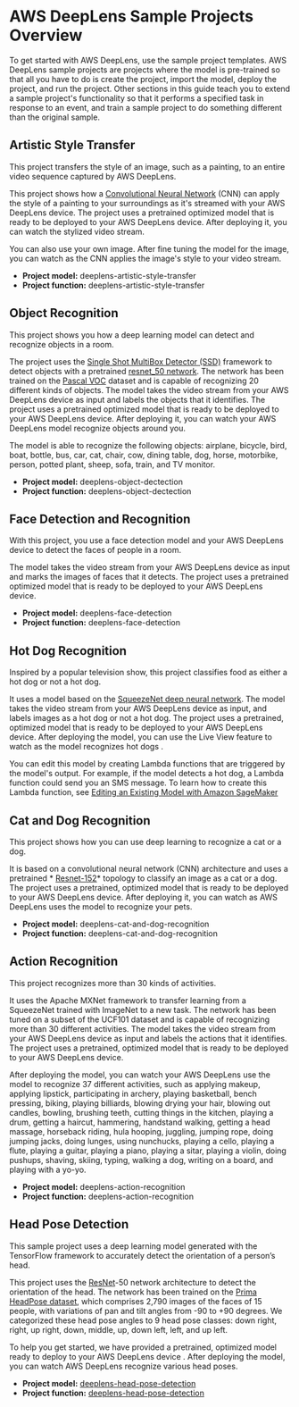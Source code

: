 # AWS DeepLens Sample Projects Overview<a name="deeplens-templated-projects-overview"></a>

To get started with AWS DeepLens, use the sample project templates\. AWS DeepLens sample projects are projects where the model is pre\-trained so that all you have to do is create the project, import the model, deploy the project, and run the project\. Other sections in this guide teach you to extend a sample project's functionality so that it performs a specified task in response to an event, and train a sample project to do something different than the original sample\. 

## Artistic Style Transfer<a name="artistic-style-transfer"></a>

This project transfers the style of an image, such as a painting, to an entire video sequence captured by AWS DeepLens\.

This project shows how a [Convolutional Neural Network](http://gluon.mxnet.io/chapter04_convolutional-neural-networks/cnn-scratch.html) \(CNN\) can apply the style of a painting to your surroundings as it's streamed with your AWS DeepLens device\. The project uses a pretrained optimized model that is ready to be deployed to your AWS DeepLens device\. After deploying it, you can watch the stylized video stream\.

You can also use your own image\. After fine tuning the model for the image, you can watch as the CNN applies the image's style to your video stream\.
+ **Project model:** deeplens\-artistic\-style\-transfer
+ **Project function:** deeplens\-artistic\-style\-transfer

## Object Recognition<a name="object-recognition"></a>

This project shows you how a deep learning model can detect and recognize objects in a room\.

The project uses the [Single Shot MultiBox Detector \(SSD\)](http://gluon.mxnet.io/chapter08_computer-vision/object-detection.html) framework to detect objects with a pretrained [resnet\_50 network](https://mxnet.incubator.apache.org/versions/master/api/python/gluon/model_zoo.html)\. The network has been trained on the [Pascal VOC](http://host.robots.ox.ac.uk/pascal/VOC/) dataset and is capable of recognizing 20 different kinds of objects\. The model takes the video stream from your AWS DeepLens device as input and labels the objects that it identifies\. The project uses a pretrained optimized model that is ready to be deployed to your AWS DeepLens device\. After deploying it, you can watch your AWS DeepLens model recognize objects around you\.

The model is able to recognize the following objects: airplane, bicycle, bird, boat, bottle, bus, car, cat, chair, cow, dining table, dog, horse, motorbike, person, potted plant, sheep, sofa, train, and TV monitor\.
+ **Project model:** deeplens\-object\-dectection
+ **Project function:** deeplens\-object\-dectection

## Face Detection and Recognition<a name="face-detection-recognition"></a>

With this project, you use a face detection model and your AWS DeepLens device to detect the faces of people in a room\.

The model takes the video stream from your AWS DeepLens device as input and marks the images of faces that it detects\. The project uses a pretrained optimized model that is ready to be deployed to your AWS DeepLens device\. 
+ **Project model:** deeplens\-face\-detection
+ **Project function:** deeplens\-face\-detection

## Hot Dog Recognition<a name="hot-dog-not-hot-dog"></a>

Inspired by a popular television show, this project classifies food as either a hot dog or not a hot dog\.

It uses a model based on the [SqueezeNet deep neural network](http://gluon.mxnet.io/chapter08_computer-vision/fine-tuning.html)\. The model takes the video stream from your AWS DeepLens device as input, and labels images as a hot dog or not a hot dog\. The project uses a pretrained, optimized model that is ready to be deployed to your AWS DeepLens device\. After deploying the model, you can use the Live View feature to watch as the model recognizes hot dogs \.

You can edit this model by creating Lambda functions that are triggered by the model's output\. For example, if the model detects a hot dog, a Lambda function could send you an SMS message\. To learn how to create this Lambda function, see [Editing an Existing Model with Amazon SageMaker](deeplens-train-model.md)

## Cat and Dog Recognition<a name="cat-or-dog"></a>

This project shows how you can use deep learning to recognize a cat or a dog\.

It is based on a convolutional neural network \(CNN\) architecture and uses a pretrained * [Resnet\-152](http://docs.aws.amazon.com/general/latest/gr/glos-chap.html#resnet-152)* topology to classify an image as a cat or a dog\. The project uses a pretrained, optimized model that is ready to be deployed to your AWS DeepLens device\. After deploying it, you can watch as AWS DeepLens uses the model to recognize your pets\.
+ **Project model:** deeplens\-cat\-and\-dog\-recognition
+ **Project function:** deeplens\-cat\-and\-dog\-recognition

## Action Recognition<a name="action-recognition"></a>

This project recognizes more than 30 kinds of activities\.

It uses the Apache MXNet framework to transfer learning from a SqueezeNet trained with ImageNet to a new task\. The network has been tuned on a subset of the UCF101 dataset and is capable of recognizing more than 30 different activities\. The model takes the video stream from your AWS DeepLens device as input and labels the actions that it identifies\. The project uses a pretrained, optimized model that is ready to be deployed to your AWS DeepLens device\.

After deploying the model, you can watch your AWS DeepLens use the model to recognize 37 different activities, such as applying makeup, applying lipstick, participating in archery, playing basketball, bench pressing, biking, playing billiards, blowing drying your hair, blowing out candles, bowling, brushing teeth, cutting things in the kitchen, playing a drum, getting a haircut, hammering, handstand walking, getting a head massage, horseback riding, hula hooping, juggling, jumping rope, doing jumping jacks, doing lunges, using nunchucks, playing a cello, playing a flute, playing a guitar, playing a piano, playing a sitar, playing a violin, doing pushups, shaving, skiing, typing, walking a dog, writing on a board, and playing with a yo\-yo\.
+ **Project model:** deeplens\-action\-recognition
+ **Project function:** deeplens\-action\-recognition

## Head Pose Detection<a name="head-pose-detection"></a>

This sample project uses a deep learning model generated with the TensorFlow framework to accurately detect the orientation of a person’s head\. 

 This project uses the [ResNet](https://arxiv.org/abs/1512.03385)\-50 network architecture to detect the orientation of the head\. The network has been trained on the [Prima HeadPose dataset](), which comprises 2,790 images of the faces of 15 people, with variations of pan and tilt angles from \-90 to \+90 degrees\. We categorized these head pose angles to 9 head pose classes: down right, right, up right, down, middle, up, down left, left, and up left\. 

To help you get started, we have provided a pretrained, optimized model ready to deploy to your AWS DeepLens device \. After deploying the model, you can watch AWS DeepLens recognize various head poses\. 
+ **Project model:** [deeplens\-head\-pose\-detection](https://s3.amazonaws.com/deeplens-managed-resources/models/Headpose/deeplens-headpose-detection.pb)
+ **Project function:** [deeplens\-head\-pose\-detection](https://console.aws.amazon.com/lambda/home?region=us-east-1#/functions/deeplens-head-pose-detection/versions/1?tab=graph)